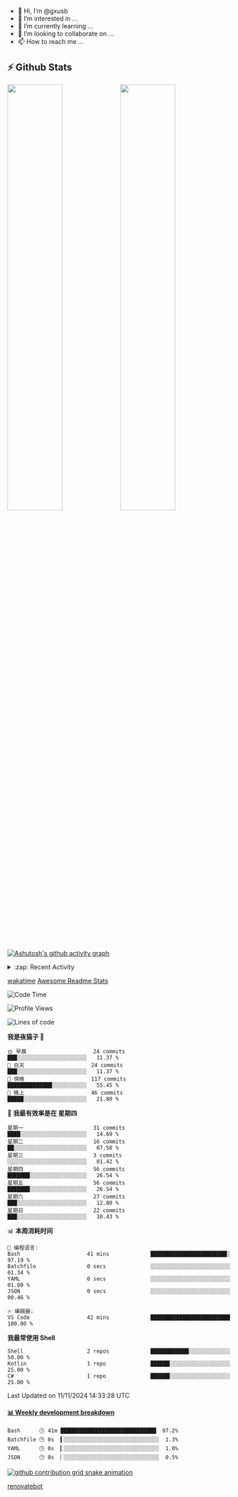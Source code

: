- 👋 Hi, I’m @gxusb
- 👀 I’m interested in ...
- 🌱 I’m currently learning ...
- 💞️ I’m looking to collaborate on ...
- 📫 How to reach me ...

## ⚡ Github Stats

<p align="left">
  <img width="49.6%" src="https://github-readme-stats.vercel.app/api?username=gxusb&show_icons=true&theme=tokyonight&hide_border=true&locale=cn">
  <img width="49.6%" src="https://github-readme-streak-stats.herokuapp.com?user=gxusb&theme=dark&locale=zh&fire=92DD6B&ring=6FAFDD">
</p>

[![Ashutosh's github activity graph](https://github-readme-activity-graph.vercel.app/graph?username=gxusb&bg_color=d4e3fe&color=9e4c98&line=669c35&point=d29d00&area=true&hide_border=true)](https://github.com/ashutosh00710/github-readme-activity-graph)

<!---
<p align="left">
    <img width="49.5%" src="https://github-readme-stats.vercel.app/api?username=gxusb&show_icons=true&count_private=true&title_color=006400&text_color=000080&bg_color=30,00FFFF,40E0D0,00CED1&locale=cn">
  <img width="49.5%" src="https://github-readme-stats.vercel.app/api/top-langs/?username=gxusb&title_color=006400&text_color=000080&layout=compact&bg_color=30,00FFFF,40E0D0,00CED1&locale=cn">
</p>
--->

<details>
<summary>:zap: Recent Activity</summary>
<!--START_SECTION:activity-->

1. 🗣 Commented on [#33](https://github.com/MoeClub/Note/issues/33#issuecomment-2391532749) in [MoeClub/Note](https://github.com/MoeClub/Note)
2. 🗣 Commented on [#56](https://github.com/hua0512/stream-rec/issues/56#issuecomment-2081716751) in [hua0512/stream-rec](https://github.com/hua0512/stream-rec)
3. 🗣 Commented on [#56](https://github.com/hua0512/stream-rec/issues/56#issuecomment-2067642109) in [hua0512/stream-rec](https://github.com/hua0512/stream-rec)
4. 🗣 Commented on [#56](https://github.com/hua0512/stream-rec/issues/56#issuecomment-2067637130) in [hua0512/stream-rec](https://github.com/hua0512/stream-rec)
5. ❗ Opened issue [#56](https://github.com/hua0512/stream-rec/issues/56) in [hua0512/stream-rec](https://github.com/hua0512/stream-rec)
6. ❗ Opened issue [#50](https://github.com/hua0512/stream-rec/issues/50) in [hua0512/stream-rec](https://github.com/hua0512/stream-rec)
7. 🗣 Commented on [#5](https://github.com/v03413/ServerStatus-Client/issues/5) in [v03413/ServerStatus-Client](https://github.com/v03413/ServerStatus-Client)
8. ❗️ Opened issue [#5](https://github.com/v03413/ServerStatus-Client/issues/5) in [v03413/ServerStatus-Client](https://github.com/v03413/ServerStatus-Client)
9. ❗️ Opened issue [#2233](https://github.com/alist-org/alist/issues/2233) in [alist-org/alist](https://github.com/alist-org/alist)
10. ❗️ Opened issue [#194](https://github.com/cppla/ServerStatus/issues/194) in [cppla/ServerStatus](https://github.com/cppla/ServerStatus)

<!--END_SECTION:activity-->
</details>


[wakatime](https://wakatime.com/dashboard) [Awesome Readme Stats](https://github.com/marketplace/actions/profile-readme-development-stats)

<!--START_SECTION:waka-->
![Code Time](http://img.shields.io/badge/Code%20Time-171%20hrs%203%20mins-blue)

![Profile Views](http://img.shields.io/badge/%E4%B8%AA%E4%BA%BA%E8%B5%84%E6%96%99%E8%A7%82%E7%9C%8B%E6%AC%A1%E6%95%B0-0-blue)

![Lines of code](https://img.shields.io/badge/%E4%BB%8E%E3%80%8CHello%20World%E3%80%8D%E8%B5%B7%E6%88%91%E5%B7%B2%E7%BB%8F%E5%86%99%E4%BA%86-2.0%20thousand%20%E8%A1%8C%E4%BB%A3%E7%A0%81-blue)

**我是夜猫子 🦉** 

```text
🌞 早晨                     24 commits          ███░░░░░░░░░░░░░░░░░░░░░░   11.37 % 
🌆 白天                     24 commits          ███░░░░░░░░░░░░░░░░░░░░░░   11.37 % 
🌃 傍晚                     117 commits         ██████████████░░░░░░░░░░░   55.45 % 
🌙 晚上                     46 commits          █████░░░░░░░░░░░░░░░░░░░░   21.80 % 
```
📅 **我最有效率是在 星期四** 

```text
星期一                      31 commits          ████░░░░░░░░░░░░░░░░░░░░░   14.69 % 
星期二                      16 commits          ██░░░░░░░░░░░░░░░░░░░░░░░   07.58 % 
星期三                      3 commits           ░░░░░░░░░░░░░░░░░░░░░░░░░   01.42 % 
星期四                      56 commits          ███████░░░░░░░░░░░░░░░░░░   26.54 % 
星期五                      56 commits          ███████░░░░░░░░░░░░░░░░░░   26.54 % 
星期六                      27 commits          ███░░░░░░░░░░░░░░░░░░░░░░   12.80 % 
星期日                      22 commits          ███░░░░░░░░░░░░░░░░░░░░░░   10.43 % 
```


📊 **本周消耗时间** 

```text
💬 编程语言: 
Bash                     41 mins             ████████████████████████░   97.19 % 
Batchfile                0 secs              ░░░░░░░░░░░░░░░░░░░░░░░░░   01.34 % 
YAML                     0 secs              ░░░░░░░░░░░░░░░░░░░░░░░░░   01.00 % 
JSON                     0 secs              ░░░░░░░░░░░░░░░░░░░░░░░░░   00.46 % 

🔥 编辑器: 
VS Code                  42 mins             █████████████████████████   100.00 % 
```

**我最常使用 Shell** 

```text
Shell                    2 repos             ████████████░░░░░░░░░░░░░   50.00 % 
Kotlin                   1 repo              ██████░░░░░░░░░░░░░░░░░░░   25.00 % 
C#                       1 repo              ██████░░░░░░░░░░░░░░░░░░░   25.00 % 
```




 Last Updated on 11/11/2024 14:33:28 UTC
<!--END_SECTION:waka-->

<!-- waka-box start -->
#### <a href="https://gist.github.com/595eec8ae8745b516c9a8ad8a265a100" target="_blank">📊 Weekly development breakdown</a>
```text
Bash      🕓 41m ██████████████████████████████▏ 97.2%
Batchfile 🕓 0s  ▍░░░░░░░░░░░░░░░░░░░░░░░░░░░░░░  1.3%
YAML      🕓 0s  ▎░░░░░░░░░░░░░░░░░░░░░░░░░░░░░░  1.0%
JSON      🕓 0s  ▏░░░░░░░░░░░░░░░░░░░░░░░░░░░░░░  0.5%
```
<!-- Powered by https://github.com/YouEclipse/waka-box-go . -->
<!-- waka-box end -->

[![github contribution grid snake animation](https://raw.githubusercontent.com/gxusb/gxusb/output/github-contribution-grid-snake.svg)](https://github.com/gxusb)

<!---
gxusb/gxusb is a ✨ special ✨ repository because its `README.md` (this file) appears on your GitHub profile.
You can click the Preview link to take a look at your changes.
--->

[renovatebot](https://app.renovatebot.com/dashboard)
